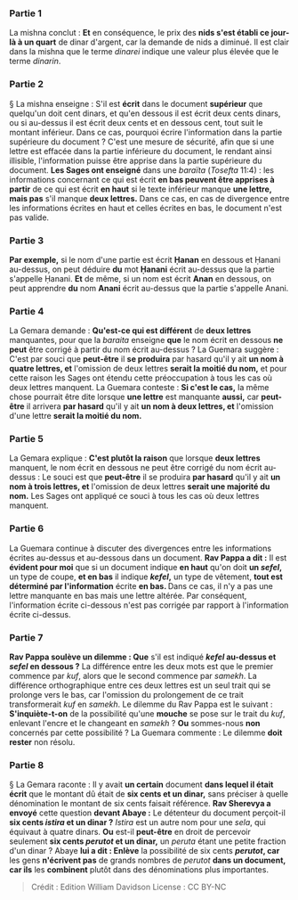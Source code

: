 
### Partie 1
La mishna conclut : <b>Et</b> en conséquence, le prix des <b>nids s'est établi ce jour-là à un quart</b> de dinar d'argent, car la demande de nids a diminué. Il est clair dans la mishna que le terme <i>dinarei</i> indique une valeur plus élevée que le terme <i>dinarin</i>.

### Partie 2
§ La mishna enseigne : S'il est <b>écrit</b> dans le document <b>supérieur</b> que quelqu'un doit cent dinars, et qu'en dessous il est écrit deux cents dinars, ou si au-dessus il est écrit deux cents et en dessous cent, tout suit le montant inférieur. Dans ce cas, pourquoi écrire l'information dans la partie supérieure du document ? C'est une mesure de sécurité, afin que si une lettre est effacée dans la partie inférieure du document, le rendant ainsi illisible, l'information puisse être apprise dans la partie supérieure du document. <b>Les Sages ont enseigné</b> dans une <i>baraïta</i> (<i>Tosefta</i> 11:4) : les informations concernant ce qui est écrit <b>en bas peuvent être apprises à partir</b> de ce qui est écrit <b>en haut</b> si le texte inférieur manque <b>une lettre, mais pas</b> s'il manque <b>deux lettres.</b> Dans ce cas, en cas de divergence entre les informations écrites en haut et celles écrites en bas, le document n'est pas valide.

### Partie 3
<b>Par exemple,</b> si le nom d'une partie est écrit <b>Ḥanan</b> en dessous et Ḥanani au-dessus, on peut déduire <b>du</b> mot <b>Ḥanani</b> écrit au-dessus que la partie s'appelle Ḥanani. <b>Et</b> de même, si un nom est écrit <b>Anan</b> en dessous, on peut apprendre <b>du</b> nom <b>Anani</b> écrit au-dessus que la partie s'appelle Anani.

### Partie 4
La Gemara demande : <b>Qu'est-ce qui est différent</b> de <b>deux lettres</b> manquantes, pour que la <i>baraita</i> enseigne <b>que</b> le nom écrit en dessous <b>ne peut</b> être corrigé à partir du nom écrit au-dessus ? La Guemara suggère : C'est par souci que <b>peut-être</b> il <b>se produira</b> par hasard qu'il y ait <b>un nom à quatre lettres, et</b> l'omission de deux lettres <b>serait la moitié du nom,</b> et pour cette raison les Sages ont étendu cette préoccupation à tous les cas où deux lettres manquent. La Guemara conteste : <b>Si c'est le cas,</b> la même chose pourrait être dite lorsque <b>une lettre</b> est manquante <b>aussi,</b> car <b>peut-être</b> il arrivera <b>par hasard</b> qu'il y ait <b>un nom à deux lettres, et</b> l'omission d'une lettre <b>serait la moitié du nom.</b>

### Partie 5
La Gemara explique : <b>C'est plutôt la raison</b> que lorsque <b>deux lettres</b> manquent, le nom écrit en dessous ne peut être corrigé du nom écrit au-dessus : Le souci est que <b>peut-être</b> il se produira <b>par hasard</b> qu'il y ait <b>un nom à trois lettres, et</b> l'omission de deux lettres <b>serait une majorité du nom.</b> Les Sages ont appliqué ce souci à tous les cas où deux lettres manquent.

### Partie 6
La Guemara continue à discuter des divergences entre les informations écrites au-dessus et au-dessous dans un document. <b>Rav Pappa a dit :</b> Il est <b>évident pour moi</b> que si un document indique <b>en haut</b> qu'on doit <b>un <i>sefel</i>,</b> un type de coupe, <b>et en bas</b> il indique <b><i>kefel</i>,</b> un type de vêtement, <b>tout est déterminé par l'information</b> écrite <b>en bas. </b> Dans ce cas, il n'y a pas une lettre manquante en bas mais une lettre altérée. Par conséquent, l'information écrite ci-dessous n'est pas corrigée par rapport à l'information écrite ci-dessus.

### Partie 7
<b>Rav Pappa soulève un dilemme : Que</b> s'il est indiqué <b><i>kefel</i> au-dessus et <i>sefel</i> en dessous ?</b> La différence entre les deux mots est que le premier commence par <i>kuf</i>, alors que le second commence par <i>samekh</i>. La différence orthographique entre ces deux lettres est un seul trait qui se prolonge vers le bas, car l'omission du prolongement de ce trait transformerait <i>kuf</i> en <i>samekh</i>. Le dilemme du Rav Pappa est le suivant : <b>S'inquiète-t-on</b> de la possibilité qu'une <b>mouche</b> se pose sur le trait du <i>kuf</i>, enlevant l'encre et le changeant en <i>samekh</i> ? <b>Ou</b> sommes-nous <b>non</b> concernés par cette possibilité ? La Guemara commente : Le dilemme <b>doit rester</b> non résolu.

### Partie 8
§ La Gemara raconte : Il y avait <b>un certain</b> document <b>dans lequel il était écrit</b> que le montant dû était de <b>six cents et un dinar,</b> sans préciser à quelle dénomination le montant de six cents faisait référence. <b>Rav Sherevya a envoyé</b> cette question <b>devant Abaye :</b> Le détenteur du document perçoit-il <b>six cents <i>istira</i> et un dinar ?</b> <i>Istira</i> est un autre nom pour une <i>sela</i>, qui équivaut à quatre dinars. <b>Ou</b> est-il <b>peut-être</b> en droit de percevoir seulement <b>six cents <i>perutot</i> et un dinar,</b> un <i>peruta</i> étant une petite fraction d'un dinar ? Abaye <b>lui a dit : Enlève</b> la possibilité de six cents <b><i>perutot</i>, car</b> les gens <b>n'écrivent pas</b> de grands nombres de <i>perutot</i> <b>dans un document, car ils</b> les <b>combinent</b> plutôt dans des dénominations plus importantes.

>Crédit : Edition William Davidson
>License : CC BY-NC